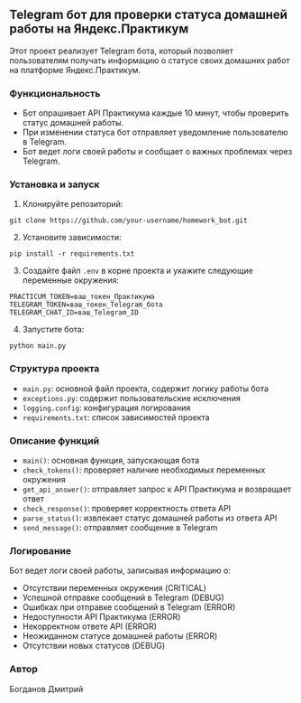 ## Telegram бот для проверки статуса домашней работы на Яндекс.Практикум

Этот проект реализует Telegram бота, который позволяет пользователям получать информацию о статусе своих домашних работ на платформе Яндекс.Практикум.

### Функциональность

* Бот опрашивает API Практикума каждые 10 минут, чтобы проверить статус домашней работы.
* При изменении статуса бот отправляет уведомление пользователю в Telegram.
* Бот ведет логи своей работы и сообщает о важных проблемах через Telegram.

### Установка и запуск

1. Клонируйте репозиторий:
```
git clone https://github.com/your-username/homework_bot.git
```
2. Установите зависимости:
```
pip install -r requirements.txt
```
3. Создайте файл `.env` в корне проекта и укажите следующие переменные окружения:
```
PRACTICUM_TOKEN=ваш_токен_Практикума
TELEGRAM_TOKEN=ваш_токен_Telegram_бота
TELEGRAM_CHAT_ID=ваш_Telegram_ID
```
4. Запустите бота:
```
python main.py
```

### Структура проекта

* `main.py`: основной файл проекта, содержит логику работы бота
* `exceptions.py`: содержит пользовательские исключения
* `logging.config`: конфигурация логирования
* `requirements.txt`: список зависимостей проекта

### Описание функций

* `main()`: основная функция, запускающая бота
* `check_tokens()`: проверяет наличие необходимых переменных окружения
* `get_api_answer()`: отправляет запрос к API Практикума и возвращает ответ
* `check_response()`: проверяет корректность ответа API
* `parse_status()`: извлекает статус домашней работы из ответа API
* `send_message()`: отправляет сообщение в Telegram

### Логирование

Бот ведет логи своей работы, записывая информацию о:
* Отсутствии переменных окружения (CRITICAL)
* Успешной отправке сообщений в Telegram (DEBUG)
* Ошибках при отправке сообщений в Telegram (ERROR)
* Недоступности API Практикума (ERROR)
* Некорректном ответе API (ERROR)
* Неожиданном статусе домашней работы (ERROR)
* Отсутствии новых статусов (DEBUG)

### Автор

Богданов Дмитрий

